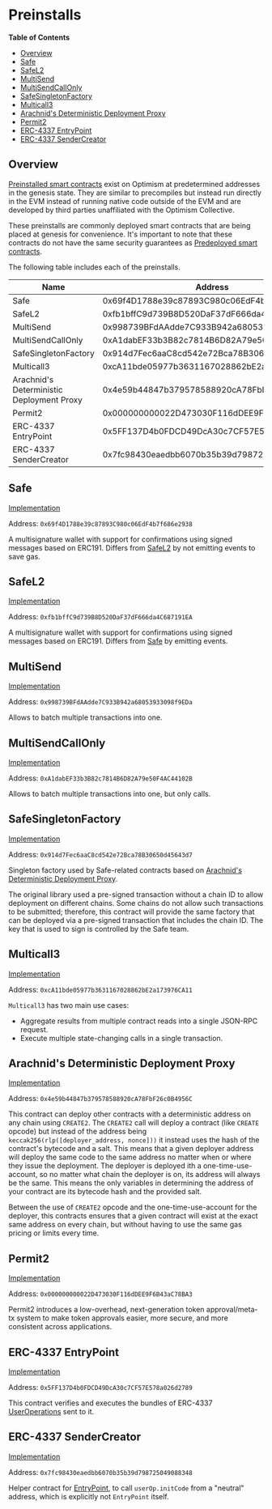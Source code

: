 # Preinstalls

<!-- START doctoc generated TOC please keep comment here to allow auto update -->
<!-- DON'T EDIT THIS SECTION, INSTEAD RE-RUN doctoc TO UPDATE -->
**Table of Contents**

- [Overview](#overview)
- [Safe](#safe)
- [SafeL2](#safel2)
- [MultiSend](#multisend)
- [MultiSendCallOnly](#multisendcallonly)
- [SafeSingletonFactory](#safesingletonfactory)
- [Multicall3](#multicall3)
- [Arachnid's Deterministic Deployment Proxy](#arachnids-deterministic-deployment-proxy)
- [Permit2](#permit2)
- [ERC-4337 EntryPoint](#erc-4337-entrypoint)
- [ERC-4337 SenderCreator](#erc-4337-sendercreator)

<!-- END doctoc generated TOC please keep comment here to allow auto update -->

## Overview

[Preinstalled smart contracts](./glossary.md#preinstalled-contract-preinstall) exist on Optimism
at predetermined addresses in the genesis state. They are similar to precompiles but instead run
directly in the EVM instead of running native code outside of the EVM and are developed by third
parties unaffiliated with the Optimism Collective.

These preinstalls are commonly deployed smart contracts that are being placed at genesis for convenience.
It's important to note that these contracts do not have the same security guarantees
as [Predeployed smart contracts](./glossary.md#predeployed-contract-predeploy).

The following table includes each of the preinstalls.

| Name                                      | Address                                    |
| ----------------------------------------- | ------------------------------------------ |
| Safe                                      | 0x69f4D1788e39c87893C980c06EdF4b7f686e2938 |
| SafeL2                                    | 0xfb1bffC9d739B8D520DaF37dF666da4C687191EA |
| MultiSend                                 | 0x998739BFdAAdde7C933B942a68053933098f9EDa |
| MultiSendCallOnly                         | 0xA1dabEF33b3B82c7814B6D82A79e50F4AC44102B |
| SafeSingletonFactory                      | 0x914d7Fec6aaC8cd542e72Bca78B30650d45643d7 |
| Multicall3                                | 0xcA11bde05977b3631167028862bE2a173976CA11 |
| Arachnid's Deterministic Deployment Proxy | 0x4e59b44847b379578588920cA78FbF26c0B4956C |
| Permit2                                   | 0x000000000022D473030F116dDEE9F6B43aC78BA3 |
| ERC-4337 EntryPoint                       | 0x5FF137D4b0FDCD49DcA30c7CF57E578a026d2789 |
| ERC-4337 SenderCreator                    | 0x7fc98430eaedbb6070b35b39d798725049088348 |

## Safe

[Implementation](https://github.com/safe-global/safe-contracts/blob/v1.3.0/contracts/GnosisSafe.sol)

Address: `0x69f4D1788e39c87893C980c06EdF4b7f686e2938`

A multisignature wallet with support for confirmations using signed messages based on ERC191.
Differs from [SafeL2](#safel2) by not emitting events to save gas.

## SafeL2

[Implementation](https://github.com/safe-global/safe-contracts/blob/v1.3.0/contracts/GnosisSafeL2.sol)

Address: `0xfb1bffC9d739B8D520DaF37dF666da4C687191EA`

A multisignature wallet with support for confirmations using signed messages based on ERC191.
Differs from [Safe](#safe) by emitting events.

## MultiSend

[Implementation](https://github.com/safe-global/safe-contracts/blob/v1.3.0/contracts/libraries/MultiSend.sol)

Address: `0x998739BFdAAdde7C933B942a68053933098f9EDa`

Allows to batch multiple transactions into one.

## MultiSendCallOnly

[Implementation](https://github.com/safe-global/safe-contracts/blob/v1.3.0/contracts/libraries/MultiSendCallOnly.sol)

Address: `0xA1dabEF33b3B82c7814B6D82A79e50F4AC44102B`

Allows to batch multiple transactions into one, but only calls.

## SafeSingletonFactory

[Implementation](https://github.com/safe-global/safe-singleton-factory/blob/v1.0.17/source/deterministic-deployment-proxy.yul)

Address: `0x914d7Fec6aaC8cd542e72Bca78B30650d45643d7`

Singleton factory used by Safe-related contracts based on
[Arachnid's Deterministic Deployment Proxy](#arachnids-deterministic-deployment-proxy).

The original library used a pre-signed transaction without a chain ID to allow deployment on different chains.
Some chains do not allow such transactions to be submitted; therefore, this contract will provide the same factory
that can be deployed via a pre-signed transaction that includes the chain ID. The key that is used to sign is
controlled by the Safe team.

## Multicall3

[Implementation](https://github.com/mds1/multicall/blob/v3.1.0/src/Multicall3.sol)

Address: `0xcA11bde05977b3631167028862bE2a173976CA11`

`Multicall3` has two main use cases:

- Aggregate results from multiple contract reads into a single JSON-RPC request.
- Execute multiple state-changing calls in a single transaction.

## Arachnid's Deterministic Deployment Proxy

[Implementation](https://github.com/Arachnid/deterministic-deployment-proxy/blob/v1.0.0/source/deterministic-deployment-proxy.yul)

Address: `0x4e59b44847b379578588920cA78FbF26c0B4956C`

This contract can deploy other contracts with a deterministic address on any chain using `CREATE2`. The `CREATE2`
call will deploy a contract (like `CREATE` opcode) but instead of the address being
`keccak256(rlp([deployer_address, nonce]))` it instead uses the hash of the contract's bytecode and a salt.
This means that a given deployer address will deploy the
same code to the same address no matter when or where they issue the deployment. The deployer is deployed
ith a one-time-use-account, so no matter what chain the deployer is on, its address will always be the same. This
means the only variables in determining the address of your contract are its bytecode hash and the provided salt.

Between the use of `CREATE2` opcode and the one-time-use-account for the deployer, this contracts ensures
that a given contract will exist at the exact same address on every chain, but without having to use the
same gas pricing or limits every time.

## Permit2

[Implementation](https://github.com/Uniswap/permit2/blob/0x000000000022D473030F116dDEE9F6B43aC78BA3/src/Permit2.sol)

Address: `0x000000000022D473030F116dDEE9F6B43aC78BA3`

Permit2 introduces a low-overhead, next-generation token approval/meta-tx system to make token approvals easier,
more secure, and more consistent across applications.

## ERC-4337 EntryPoint

[Implementation](https://github.com/eth-infinitism/account-abstraction/blob/v0.6.0/contracts/core/EntryPoint.sol)

Address: `0x5FF137D4b0FDCD49DcA30c7CF57E578a026d2789`

This contract verifies and executes the bundles of ERC-4337
[UserOperations](https://www.erc4337.io/docs/understanding-ERC-4337/user-operation) sent to it.

## ERC-4337 SenderCreator

[Implementation](https://github.com/eth-infinitism/account-abstraction/blob/v0.6.0/contracts/core/SenderCreator.sol)

Address: `0x7fc98430eaedbb6070b35b39d798725049088348`

Helper contract for [EntryPoint](#erc-4337-entrypoint), to call `userOp.initCode` from a "neutral" address,
which is explicitly not `EntryPoint` itself.
